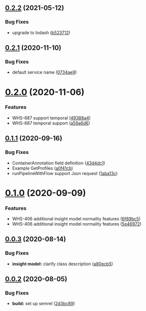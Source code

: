 ## [0.2.2](https://github.com/IBM/whcs-go-sdk/compare/v0.2.1...v0.2.2) (2021-05-12)


### Bug Fixes

* upgrade to lodash ([b523712](https://github.com/IBM/whcs-go-sdk/commit/b52371230d8e6345fb6263dacc12c0b652989347))

## [0.2.1](https://github.com/IBM/whcs-go-sdk/compare/v0.2.0...v0.2.1) (2020-11-10)


### Bug Fixes

* default service name ([0734ae9](https://github.com/IBM/whcs-go-sdk/commit/0734ae9a48a2b7fb17e021714a84824be1b1b5e7))

# [0.2.0](https://github.com/IBM/whcs-go-sdk/compare/v0.1.1...v0.2.0) (2020-11-06)


### Features

* WHS-687 support temporal ([49388a4](https://github.com/IBM/whcs-go-sdk/commit/49388a4367199c74a89637933bf4ccc954b5b797))
* WHS-687 temporal support ([a59a6d6](https://github.com/IBM/whcs-go-sdk/commit/a59a6d63e4aebd3afe19617359a05560fd17286c))

## [0.1.1](https://github.com/IBM/whcs-go-sdk/compare/v0.1.0...v0.1.1) (2020-09-16)


### Bug Fixes

* ContainerAnnotation field definition ([43d4dc1](https://github.com/IBM/whcs-go-sdk/commit/43d4dc10eb0a2b74b3bd0a08b68d8dc196327ef5))
* Example GetProfiles ([a0f41cb](https://github.com/IBM/whcs-go-sdk/commit/a0f41cb3fc7d2ed0312052ea55de47679f011964))
* runPipelineWithFlow support Json request ([1aba13c](https://github.com/IBM/whcs-go-sdk/commit/1aba13ce7b7a346fd4a1297f95681bd7a5589829))

# [0.1.0](https://github.com/IBM/whcs-go-sdk/compare/v0.0.3...v0.1.0) (2020-09-09)


### Features

* WHS-406 additional insight model normality features ([6f89bc5](https://github.com/IBM/whcs-go-sdk/commit/6f89bc5c693ca7b8d72f8e85ad5b758a1de42ae6))
* WHS-406 additional insight model normality features ([5e46972](https://github.com/IBM/whcs-go-sdk/commit/5e4697256799722b667d3a6ec246114e55035dc6))

## [0.0.3](https://github.com/IBM/whcs-go-sdk/compare/v0.0.2...v0.0.3) (2020-08-14)


### Bug Fixes

* **insight model:** clarify class description ([a80ecb5](https://github.com/IBM/whcs-go-sdk/commit/a80ecb5db20fed9e2655f8ecc2e444639f0c2f4f))

## [0.0.2](https://github.com/IBM/whcs-go-sdk/compare/v0.0.1...v0.0.2) (2020-08-05)


### Bug Fixes

* **build:** set up semrel ([2d3bc89](https://github.com/IBM/whcs-go-sdk/commit/2d3bc89e5b170a94e28c7709ceebe08867e0c390))
